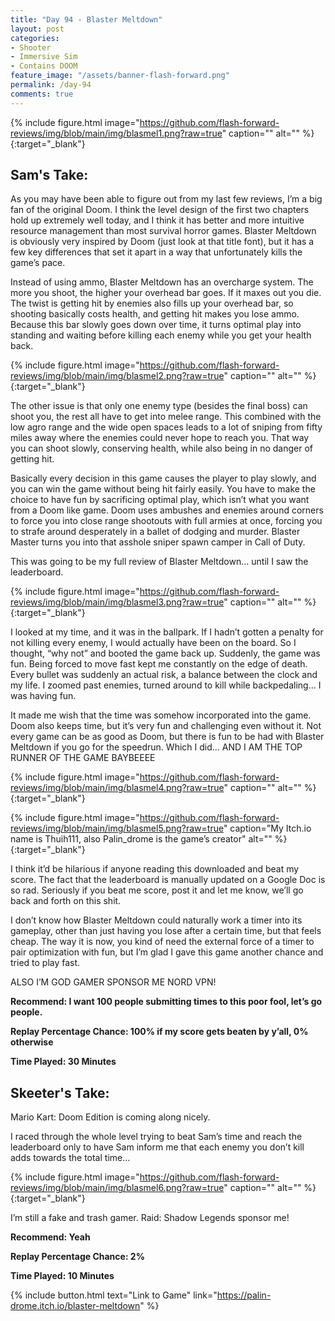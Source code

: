 ```yaml
---
title: "Day 94 - Blaster Meltdown"
layout: post
categories:
- Shooter
- Immersive Sim
- Contains DOOM
feature_image: "/assets/banner-flash-forward.png"
permalink: /day-94
comments: true
---
```


{% include figure.html image="https://github.com/flash-forward-reviews/img/blob/main/img/blasmel1.png?raw=true" caption="" alt="" %}{:target="_blank"}

## Sam's Take:

As you may have been able to figure out from my last few reviews, I’m a big fan of the original Doom. I think the level design of the first two chapters hold up extremely well today, and I think it has better and more intuitive resource management than most survival horror games. Blaster Meltdown is obviously very inspired by Doom (just look at that title font), but it has a few key differences that set it apart in a way that unfortunately kills the game’s pace.

Instead of using ammo, Blaster Meltdown has an overcharge system. The more you shoot, the higher your overhead bar goes. If it maxes out you die. The twist is getting hit by enemies also fills up your overhead bar, so shooting basically costs health, and getting hit makes you lose ammo. Because this bar slowly goes down over time, it turns optimal play into standing and waiting before killing each enemy while you get your health back.

{% include figure.html image="https://github.com/flash-forward-reviews/img/blob/main/img/blasmel2.png?raw=true" caption="" alt="" %}{:target="_blank"}

The other issue is that only one enemy type (besides the final boss) can shoot you, the rest all have to get into melee range. This combined with the low agro range and the wide open spaces leads to a lot of sniping from fifty miles away where the enemies could never hope to reach you. That way you can shoot slowly, conserving health, while also being in no danger of getting hit.

Basically every decision in this game causes the player to play slowly, and you can win the game without being hit fairly easily. You have to make the choice to have fun by sacrificing optimal play, which isn’t what you want from a Doom like game. Doom uses ambushes and enemies around corners to force you into close range shootouts with full armies at once, forcing you to strafe around desperately in a ballet of dodging and murder. Blaster Master turns you into that asshole sniper spawn camper in Call of Duty.

This was going to be my full review of Blaster Meltdown... until I saw the leaderboard.

{% include figure.html image="https://github.com/flash-forward-reviews/img/blob/main/img/blasmel3.png?raw=true" caption="" alt="" %}{:target="_blank"}

I looked at my time, and it was in the ballpark. If I hadn’t gotten a penalty for not killing every enemy, I would actually have been on the board. So I thought, “why not” and booted the game back up. Suddenly, the game was fun. Being forced to move fast kept me constantly on the edge of death. Every bullet was suddenly an actual risk, a balance between the clock and my life. I zoomed past enemies, turned around to kill while backpedaling... I was having fun.

It made me wish that the time was somehow incorporated into the game. Doom also keeps time, but it’s very fun and challenging even without it. Not every game can be as good as Doom, but there is fun to be had with Blaster Meltdown if you go for the speedrun. Which I did... AND I AM THE TOP RUNNER OF THE GAME BAYBEEEE

{% include figure.html image="https://github.com/flash-forward-reviews/img/blob/main/img/blasmel4.png?raw=true" caption="" alt="" %}{:target="_blank"}

{% include figure.html image="https://github.com/flash-forward-reviews/img/blob/main/img/blasmel5.png?raw=true" caption="My Itch.io name is Thuih111, also Palin_drome is the game’s creator" alt="" %}{:target="_blank"}

I think it’d be hilarious if anyone reading this downloaded and beat my score. The fact that the leaderboard is manually updated on a Google Doc is so rad. Seriously if you beat me score, post it and let me know, we’ll go back and forth on this shit.

I don’t know how Blaster Meltdown could naturally work a timer into its gameplay, other than just having you lose after a certain time, but that feels cheap. The way it is now, you kind of need the external force of a timer to pair optimization with fun, but I’m glad I gave this game another chance and tried to play fast.

ALSO I’M GOD GAMER SPONSOR ME NORD VPN!

**Recommend: I want 100 people submitting times to this poor fool, let’s go people.**

**Replay Percentage Chance: 100% if my score gets beaten by y’all, 0% otherwise**

**Time Played: 30 Minutes**

## Skeeter's Take:

Mario Kart: Doom Edition is coming along nicely. 

I raced through the whole level trying to beat Sam’s time and reach the leaderboard only to have Sam inform me that each enemy you don’t kill adds towards the total time…

{% include figure.html image="https://github.com/flash-forward-reviews/img/blob/main/img/blasmel6.png?raw=true" caption="" alt="" %}{:target="_blank"}

I’m still a fake and trash gamer. Raid: Shadow Legends sponsor me!

**Recommend: Yeah** 

**Replay Percentage Chance: 2%**

**Time Played: 10 Minutes**

{% include button.html text="Link to Game" link="https://palin-drome.itch.io/blaster-meltdown" %}